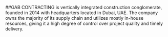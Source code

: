 ##GAB CONTRACTING
is vertically integrated construction conglomerate, founded in 2014 with headquarters located in Dubai, UAE. The company owns the majority of its supply chain and utilizes mostly in-house resources, giving it a high degree of control over project quality and timely delivery.
